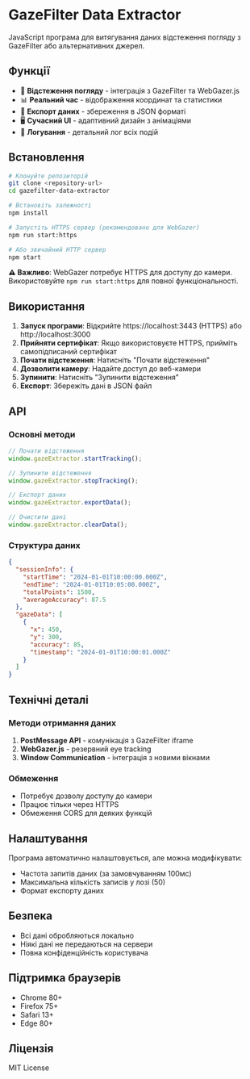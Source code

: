 # GazeFilter Data Extractor

JavaScript програма для витягування даних відстеження погляду з GazeFilter або альтернативних джерел.

## Функції

- 🎯 **Відстеження погляду** - інтеграція з GazeFilter та WebGazer.js
- 📊 **Реальний час** - відображення координат та статистики
- 💾 **Експорт даних** - збереження в JSON форматі
- 🖥️ **Сучасний UI** - адаптивний дизайн з анімаціями
- 📝 **Логування** - детальний лог всіх подій

## Встановлення

```bash
# Клонуйте репозиторій
git clone <repository-url>
cd gazefilter-data-extractor

# Встановіть залежності
npm install

# Запустіть HTTPS сервер (рекомендовано для WebGazer)
npm run start:https

# Або звичайний HTTP сервер
npm start
```

**⚠️ Важливо**: WebGazer потребує HTTPS для доступу до камери. Використовуйте `npm run start:https` для повної функціональності.

## Використання

1. **Запуск програми**: Відкрийте https://localhost:3443 (HTTPS) або http://localhost:3000
2. **Прийняти сертифікат**: Якщо використовуєте HTTPS, прийміть самопідписаний сертифікат
3. **Почати відстеження**: Натисніть "Почати відстеження"
4. **Дозволити камеру**: Надайте доступ до веб-камери
5. **Зупинити**: Натисніть "Зупинити відстеження"
6. **Експорт**: Збережіть дані в JSON файл

## API

### Основні методи

```javascript
// Почати відстеження
window.gazeExtractor.startTracking();

// Зупинити відстеження
window.gazeExtractor.stopTracking();

// Експорт даних
window.gazeExtractor.exportData();

// Очистити дані
window.gazeExtractor.clearData();
```

### Структура даних

```json
{
  "sessionInfo": {
    "startTime": "2024-01-01T10:00:00.000Z",
    "endTime": "2024-01-01T10:05:00.000Z",
    "totalPoints": 1500,
    "averageAccuracy": 87.5
  },
  "gazeData": [
    {
      "x": 450,
      "y": 300,
      "accuracy": 85,
      "timestamp": "2024-01-01T10:00:01.000Z"
    }
  ]
}
```

## Технічні деталі

### Методи отримання даних

1. **PostMessage API** - комунікація з GazeFilter iframe
2. **WebGazer.js** - резервний eye tracking
3. **Window Communication** - інтеграція з новими вікнами

### Обмеження

- Потребує дозволу доступу до камери
- Працює тільки через HTTPS
- Обмеження CORS для деяких функцій

## Налаштування

Програма автоматично налаштовується, але можна модифікувати:

- Частота запитів даних (за замовчуванням 100мс)
- Максимальна кількість записів у лозі (50)
- Формат експорту даних

## Безпека

- Всі дані обробляються локально
- Ніякі дані не передаються на сервери
- Повна конфіденційність користувача

## Підтримка браузерів

- Chrome 80+
- Firefox 75+
- Safari 13+
- Edge 80+

## Ліцензія

MIT License
